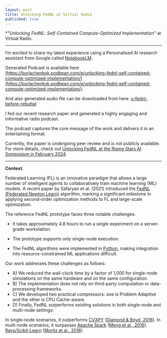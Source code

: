 ```yaml
---
layout: post
title: Unlocking FedNL at Virtual Radio
published: true
---
```


**"Unlocking FedNL: Self-Contained Compute-Optimized Implementation"* at Virtual Radio.

---




I’m excited to share my latest experience using a Personalised AI research assistant from Google called [NotebookLM](https://notebooklm.google/). 


Generated Podcast is available here [https://burlachenkok.podbean.com/e/unlocking-fednl-self-contained-compute-optimized-implementation/](https://burlachenkok.podbean.com/e/unlocking-fednl-self-contained-compute-optimized-implementation/).

And also generated audio file can be downloaded from here: [u-fednl-before-rebuttal](https://burlachenkok.github.io/audio/u-fednl-before-rebuttal.mp3)

I fed our recent research paper and generated a highly engaging and informative radio podcast. 

The podcast captures the core message of the work and delivers it in an entertaining format.

Currently, the paper is undergoing peer review and is not publicly available. For more details, check out [Unlocking FedNL at the Rising Stars AI Symposium in February 2024](https://burlachenkok.github.io/Unlocking-FedNL-at-KAUST-AI-Simposium/).



---

**Context.** 

Federated Learning (FL) is an innovative paradigm that allows a large number of intelligent agents to collaboratively train machine learning (ML) models.
A recent paper by Safaryan et al. (2021) introduced the [FedNL (Federated Newton Learn)](https://arxiv.org/abs/2106.02969) algorithm, marking a significant milestone 
In applying second-order optimization methods to FL and large-scale optimization. 

The reference FedNL prototype faces three notable challenges:

* It takes approximately 4.8 hours to run a single experiment on a server-grade workstation.

* The prototype supports only single-node execution.

* The FedNL algorithms were implemented in [Python](https://www.python.org/), making integration into resource-constrained ML applications difficult.

Our work addresses these challenges as follows:

* A) We reduced the wall-clock time by a factor of 1,000 for single-node simulations on the same hardware and on the same configuration.
* B) The implementation does not rely on third-party computation or data-processing frameworks.
* C) We developed two practical compressors: one is Problem Adaptive and the other is CPU Cache-aware.
* D) Finally, FedNL outperforms existing solutions in both single-node and multi-node settings:

In single-node scenarios, it outperforms [CVXPY](https://www.cvxpy.org/) ([Diamond & Boyd, 2016](https://arxiv.org/abs/1603.00943)).
In multi-node scenarios, it surpasses [Apache Spark](https://spark.apache.org/) ([Meng et al., 2016](https://www.jmlr.org/papers/volume17/15-237/15-237.pdf)), [Rays/Scikit-Learn](https://www.ray.io/) ([Moritz et al., 2018](https://www.usenix.org/system/files/osdi18-moritz.pdf)).
